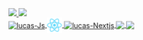 <div>
<a href="https://github.com/Lucas-R">
  <img height="180em"  src="https://github-readme-stats.vercel.app/api?username=Lucas-R&show_icons=true&theme=dark&include_all_commits=true&count_private=true"/>
  <img height="180em"  src="https://github-readme-stats.vercel.app/api/top-langs/?username=Lucas-R&layout=compact&langs_count=7&theme=dark"/>
</div>
<div width="100%">
  <img align="center" alt="lucas-Js" height="30" src="https://img.shields.io/badge/javascript-%23323330.svg?style=for-the-badge&logo=javascript&logoColor=%23F7DF1E">
  <img align="center" alt="lucas-React" height="30" src="https://raw.githubusercontent.com/devicons/devicon/master/icons/react/react-original.svg">
  <img align="center" alt="lucas-Nextjs" height="30" src="https://img.shields.io/badge/Nuxt-black?style=for-the-badge&logo=nuxt.js&logoColor=white">
  <a href = "mailto:lucasrodriguesbezerra@outlook.com">
    <img align="center" height="30" src="https://img.shields.io/badge/Microsoft_Outlook-0078D4?style=for-the-badge&logo=microsoft-outlook&logoColor=white" target="_blank">
  </a>
  <a href="https://www.linkedin.com/in/lucas-rodrigues-a507101b5/" target="_blucaslank">
    <img align="center" height="30" src="https://img.shields.io/badge/-LinkedIn-%230077B5?style=for-the-badge&logo=linkedin&logoColor=white" target="_blank">
  </a> 
</div>

